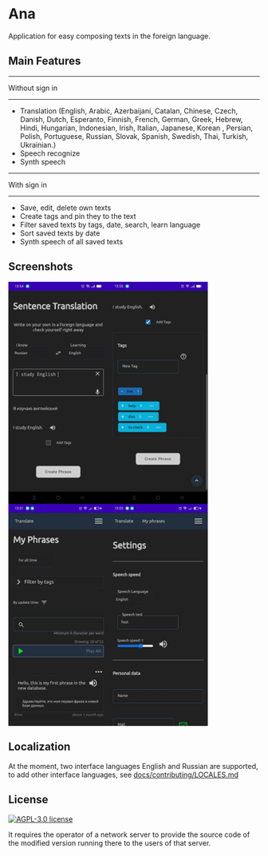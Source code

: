 # Ana

Application for easy composing texts in the foreign language.

## Main Features

---

Without sign in

---

- Translation (English, Arabic, Azerbaijani, Catalan, Chinese, Czech, Danish, Dutch, Esperanto, Finnish, French, German, Greek, Hebrew, Hindi, Hungarian, Indonesian, Irish, Italian, Japanese, Korean , Persian, Polish, Portuguese, Russian, Slovak, Spanish, Swedish, Thai, Turkish, Ukrainian.)
- Speech recognize
- Synth speech

---

With sign in

---

- Save, edit, delete own texts
- Create tags and pin they to the text
- Filter saved texts by tags, date, search, learn language
- Sort saved texts by date
- Synth speech of all saved texts

## Screenshots

<div style="position:relative;width:100%;display:flex;flex-flow:row wrap;">
  <img src="fastlane/metadata/android/en-US/images/phoneScreenshots/screenshot.jpg" alt="fastlane/metadata/android/en-US/images/phoneScreenshots/screenshot.jpg" width="200"/>
  <img src="fastlane/metadata/android/en-US/images/phoneScreenshots/screenshot2.jpg" alt="fastlane/metadata/android/en-US/images/phoneScreenshots/screenshot2.jpg" width="200"/>
  <img src="fastlane/metadata/android/en-US/images/phoneScreenshots/screenshot3.jpeg" alt="fastlane/metadata/android/en-US/images/phoneScreenshots/screenshot3.jpeg" width="200"/>
  <img src="fastlane/metadata/android/en-US/images/phoneScreenshots/screenshot4.jpeg" alt="fastlane/metadata/android/en-US/images/phoneScreenshots/screenshot4.jpeg" width="200"/>
</div>

## Localization

At the moment, two interface languages English and Russian are supported, to add other interface languages, see [docs/contributing/LOCALES.md](docs/contributing/LOCALES.md)

## License

[![AGPL-3.0 license ](https://www.gnu.org/graphics/agplv3-155x51.png)](https://www.gnu.org/licenses/agpl-3.0.html)

It requires the operator of a network server to provide the source code of the modified version running there to the users of that server.
